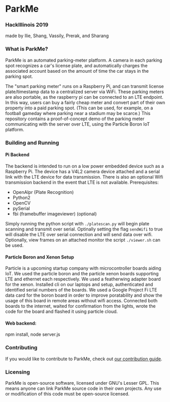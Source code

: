 # ParkMe
### HackIllinois 2019
made by Ilie, Shang, Vassily, Prerak, and Sharang 

### What is ParkMe?
ParkMe is an automated parking-meter platform. A camera in each parking spot recognizes a car's license plate, and automatically charges the associated account based on the amount of time the car stays in the parking spot.

The "smart parking meter" runs on a Raspberry Pi, and can transmit license plate/timestamp data to a centralized server via WiFi. These parking meters are also portable, as the raspberry pi can be connected to an LTE endpoint. In this way, users can buy a fairly cheap meter and convert part of their own property into a paid parking spot. (This can be used, for example, on a football gameday where parking near a stadium may be scarce.) This repository contains a proof-of-concept demo of the parking meter communicating with the server over LTE, using the Particle Boron IoT platform.

### Building and Running

#### Pi Backend
The backend is intended to run on a low power embedded device such as a Raspberry Pi.
The device has a V4L2 camera device attached and a serial link with the LTE device for data transmission. There is also an optional Wifi transmission backend in the event that LTE is not available.
Prerequisites:
+ OpenAlpr (Plate Recognition)
+ Python2
+ OpenCV
+ pySerial
+ fbi (framebuffer imageviewer) (optional)

Simply running the python script with `./platescan.py` will begin plate scanning and transmit over serial. Optinally setting the flag `sendWifi` to true will disable the LTE over serial connection and will send data over wifi.
Optionally, view frames on an attached monitor the script `./viewer.sh` can be used.

#### Particle Boron and Xenon Setup

Particle is a upcoming startup company with microcontroller boards aiding IoT. We used the particle boron and the particle xenon boards supporting LTE and ethernet each respectively. We used a featherwing adapter board for the xenon. Installed cli on our laptops and setup, authenticated and identified serial numbers of the boards. We used a Google Project Fi LTE data card for the boron board in order to improve poratability and show the usage of this board in remote areas without wifi access. Connected both boards to the internet, waited for confirmation from the lights, wrote the code for the board and flashed it using particle cloud.

#### Web backend:
npm install, node server.js


### Contributing

If you would like to contribute to ParkMe, check out [our contribution guide](CONTRIBUTING.md).

### Licensing

ParkMe is open-source software, licensed under GNU's Lesser GPL. This means anyone can link ParkMe source code in their own projects. Any use or modification of this code must be open-source licensed.
